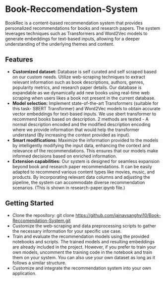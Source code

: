 # Book-Reccomendation-System
BookRec is a content-based recommendation system that provides personalized recommendations for books and research papers. The system leverages techniques such as Transformers and Word2Vec models to generate embeddings for text-based inputs, allowing for a deeper understanding of the underlying themes and content.

## Features
* **Customized dataset:** Database is self curated and self scraped based on our custom needs. Utilize web-scraping techniques to extract relevant information such as book descriptions, authors, genres, popularity metrics, and research paper details. Our database is expandable as we dynamically add new books using real-time web scraping when users likes a book not present in the current database.
* **Model selection:** Implement state-of-the-art Transformers (suitable for this task- SBERT Transformer) and Word2Vec models to obtain accurate vector embeddings for text-based inputs. We use sbert transformer to recommend books based on description. 2 methods are tested - A normal description encoded and the modified description encoding where we provide information that would help the transformer understand (By increasing the context provided as input).
* **Smart modifications:** Maximize the information provided to the models by intelligently modifying the input data, enhancing the context and relevance of the recommendations. This ensures that our models make informed decisions based on enriched information.
* **Extension capabilities:** Our system is designed for seamless expansion beyond book and research paper recommendations. It can be easily adapted to recommend various content types like movies, music, and products. By incorporating relevant data columns and adjusting the pipeline, the system can accommodate diverse recommendation scenarios. (This is shown in research-paper.ipynb file.)
## Getting Started
* Clone the repository: git clone https://github.com/jainavsanghvi10/Book-Reccomendation-System.git
* Customize the web-scraping and data preprocessing scripts to gather the necessary information for your specific use case.
* Train and evaluate the recommendation models using the provided notebooks and scripts. The trained models and resulting embeddings are already included in the project. However, if you prefer to train your own models, uncomment the training code in the notebook and train them on your system. You can also use your own dataset as long as it follows a similar structure.
* Customize and integrate the recommendation system into your own application.
